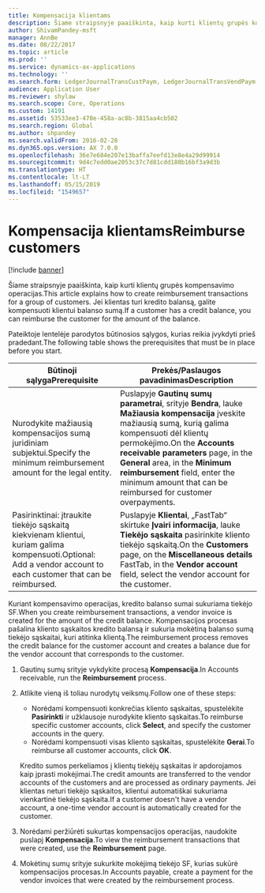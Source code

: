 ```yaml
---
title: Kompensacija klientams
description: Šiame straipsnyje paaiškinta, kaip kurti klientų grupės kompensavimo operacijas. Jei klientas turi kredito balansą, galite kompensuoti klientui balanso sumą.
author: ShivamPandey-msft
manager: AnnBe
ms.date: 08/22/2017
ms.topic: article
ms.prod: ''
ms.service: dynamics-ax-applications
ms.technology: ''
ms.search.form: LedgerJournalTransCustPaym, LedgerJournalTransVendPaym
audience: Application User
ms.reviewer: shylaw
ms.search.scope: Core, Operations
ms.custom: 14191
ms.assetid: 53533ee3-470e-458a-ac8b-3815aa4cb502
ms.search.region: Global
ms.author: shpandey
ms.search.validFrom: 2016-02-28
ms.dyn365.ops.version: AX 7.0.0
ms.openlocfilehash: 36e7e684e207e13baffa7eefd13e8e4a29d99914
ms.sourcegitcommit: 9d4c7edd0ae2053c37c7d81cdd180b16bf3a9d3b
ms.translationtype: HT
ms.contentlocale: lt-LT
ms.lasthandoff: 05/15/2019
ms.locfileid: "1549657"
---
```

# <a name="reimburse-customers"></a><span data-ttu-id="43d90-104">Kompensacija klientams</span><span class="sxs-lookup"><span data-stu-id="43d90-104">Reimburse customers</span></span>

[!include [banner](../includes/banner.md)]

<span data-ttu-id="43d90-105">Šiame straipsnyje paaiškinta, kaip kurti klientų grupės kompensavimo operacijas.</span><span class="sxs-lookup"><span data-stu-id="43d90-105">This article explains how to create reimbursement transactions for a group of customers.</span></span> <span data-ttu-id="43d90-106">Jei klientas turi kredito balansą, galite kompensuoti klientui balanso sumą.</span><span class="sxs-lookup"><span data-stu-id="43d90-106">If a customer has a credit balance, you can reimburse the customer for the amount of the balance.</span></span> 

<span data-ttu-id="43d90-107">Pateiktoje lentelėje parodytos būtinosios sąlygos, kurias reikia įvykdyti prieš pradedant.</span><span class="sxs-lookup"><span data-stu-id="43d90-107">The following table shows the prerequisites that must be in place before you start.</span></span>

| <span data-ttu-id="43d90-108">Būtinoji sąlyga</span><span class="sxs-lookup"><span data-stu-id="43d90-108">Prerequisite</span></span>                                                            | <span data-ttu-id="43d90-109">Prekės/Paslaugos pavadinimas</span><span class="sxs-lookup"><span data-stu-id="43d90-109">Description</span></span>                                                                                                                                                                                 |
|-------------------------------------------------------------------------|---------------------------------------------------------------------------------------------------------------------------------------------------------------------------------------------|
| <span data-ttu-id="43d90-110">Nurodykite mažiausią kompensacijos sumą juridiniam subjektui.</span><span class="sxs-lookup"><span data-stu-id="43d90-110">Specify the minimum reimbursement amount for the legal entity.</span></span>          | <span data-ttu-id="43d90-111">Puslapyje **Gautinų sumų parametrai**, srityje **Bendra**, lauke **Mažiausia kompensacija** įveskite mažiausią sumą, kurią galima kompensuoti dėl klientų permokėjimo.</span><span class="sxs-lookup"><span data-stu-id="43d90-111">On the **Accounts receivable parameters** page, in the **General** area, in the **Minimum reimbursement** field, enter the minimum amount that can be reimbursed for customer overpayments.</span></span> |
| <span data-ttu-id="43d90-112">Pasirinktinai: įtraukite tiekėjo sąskaitą kiekvienam klientui, kuriam galima kompensuoti.</span><span class="sxs-lookup"><span data-stu-id="43d90-112">Optional: Add a vendor account to each customer that can be reimbursed.</span></span> | <span data-ttu-id="43d90-113">Puslapyje **Klientai**, „FastTab“ skirtuke **Įvairi informacija**, lauke **Tiekėjo sąskaita** pasirinkite kliento tiekėjo sąskaitą.</span><span class="sxs-lookup"><span data-stu-id="43d90-113">On the **Customers** page, on the **Miscellaneous details** FastTab, in the **Vendor account** field, select the vendor account for the customer.</span></span>                                           |

<span data-ttu-id="43d90-114">Kuriant kompensavimo operacijas, kredito balanso sumai sukuriama tiekėjo SF.</span><span class="sxs-lookup"><span data-stu-id="43d90-114">When you create reimbursement transactions, a vendor invoice is created for the amount of the credit balance.</span></span> <span data-ttu-id="43d90-115">Kompensacijos procesas pašalina kliento sąskaitos kredito balansą ir sukuria mokėtiną balanso sumą tiekėjo sąskaitai, kuri atitinka klientą.</span><span class="sxs-lookup"><span data-stu-id="43d90-115">The reimbursement process removes the credit balance for the customer account and creates a balance due for the vendor account that corresponds to the customer.</span></span>

1.  <span data-ttu-id="43d90-116">Gautinų sumų srityje vykdykite procesą **Kompensacija**.</span><span class="sxs-lookup"><span data-stu-id="43d90-116">In Accounts receivable, run the **Reimbursement** process.</span></span>
2.  <span data-ttu-id="43d90-117">Atlikite vieną iš toliau nurodytų veiksmų.</span><span class="sxs-lookup"><span data-stu-id="43d90-117">Follow one of these steps:</span></span>
    -   <span data-ttu-id="43d90-118">Norėdami kompensuoti konkrečias kliento sąskaitas, spustelėkite **Pasirinkti** ir užklausoje nurodykite kliento sąskaitas.</span><span class="sxs-lookup"><span data-stu-id="43d90-118">To reimburse specific customer accounts, click **Select**, and specify the customer accounts in the query.</span></span>
    -   <span data-ttu-id="43d90-119">Norėdami kompensuoti visas kliento sąskaitas, spustelėkite **Gerai**.</span><span class="sxs-lookup"><span data-stu-id="43d90-119">To reimburse all customer accounts, click **OK**.</span></span>

    <span data-ttu-id="43d90-120">Kredito sumos perkeliamos į klientų tiekėjų sąskaitas ir apdorojamos kaip įprasti mokėjimai.</span><span class="sxs-lookup"><span data-stu-id="43d90-120">The credit amounts are transferred to the vendor accounts of the customers and are processed as ordinary payments.</span></span> <span data-ttu-id="43d90-121">Jei klientas neturi tiekėjo sąskaitos, klientui automatiškai sukuriama vienkartinė tiekėjo sąskaita.</span><span class="sxs-lookup"><span data-stu-id="43d90-121">If a customer doesn't have a vendor account, a one-time vendor account is automatically created for the customer.</span></span>
3.  <span data-ttu-id="43d90-122">Norėdami peržiūrėti sukurtas kompensacijos operacijas, naudokite puslapį **Kompensacija**.</span><span class="sxs-lookup"><span data-stu-id="43d90-122">To view the reimbursement transactions that were created, use the **Reimbursement** page.</span></span>
4.  <span data-ttu-id="43d90-123">Mokėtinų sumų srityje sukurkite mokėjimą tiekėjo SF, kurias sukūrė kompensacijos procesas.</span><span class="sxs-lookup"><span data-stu-id="43d90-123">In Accounts payable, create a payment for the vendor invoices that were created by the reimbursement process.</span></span>




